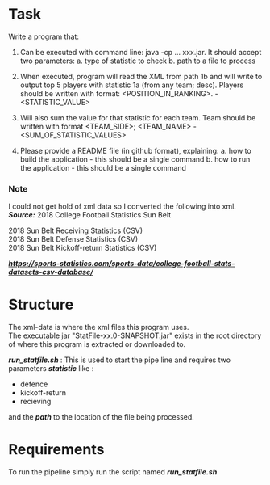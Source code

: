 # Task 
Write a program that:
1. Can be executed with command line: java -cp ... xxx.jar. It should accept two parameters:
   a. type of statistic to check
   b. path to a file to process

2. When executed, program will read the XML from path 1b and will write to output top 5 players with statistic 1a (from any team; desc). Players should be written with format:
   <POSITION_IN_RANKING>. <FIRST NAME> <LAST NAME> - <STATISTIC_VALUE>
3. Will also sum the value for that statistic for each team. Team should be written with format
   <TEAM_SIDE>; <TEAM_NAME> - <SUM_OF_STATISTIC_VALUES>
4. Please provide a README file (in github format), explaining:
   a. how to build the application - this should be a single command
   b. how to run the application - this should be a single command

### Note 
I could not get hold of xml data so I converted the following into xml.<br>
**_Source:_** 
2018 College Football Statistics
Sun Belt

2018 Sun Belt Receiving Statistics (CSV)<br>
2018 Sun Belt Defense Statistics (CSV)<br>
2018 Sun Belt Kickoff-return Statistics (CSV)

**_https://sports-statistics.com/sports-data/college-football-stats-datasets-csv-database/_**

# Structure 

The xml-data is where the xml files this program uses.<br>
The executable jar "StatFile-xx.0-SNAPSHOT.jar" exists in the root directory of where this program is extracted or downloaded to.<br>

**_run_statfile.sh_** : This is used to start the pipe line and requires two parameters **_statistic_** like : 
<ul>
<li>defence</li>
<li>kickoff-return</li>
<li>recieving</li>
</ul>

and the **_path_** to the location of the file being processed.
# Requirements

To run the pipeline simply run the script named **_run_statfile.sh_** 



